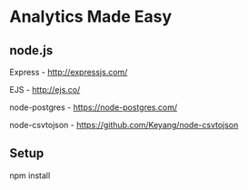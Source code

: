 # Analytics Made Easy

## node.js
Express - http://expressjs.com/

EJS - http://ejs.co/

node-postgres - https://node-postgres.com/

node-csvtojson - https://github.com/Keyang/node-csvtojson

## Setup
npm install


